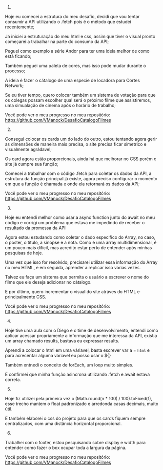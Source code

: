 1.

Hoje eu comecei a estrutura do meu desafio, decidi que vou tentar consumir a API utilizando o .fetch pois é o método que estudei recentemente;

Já iniciei a estruturação do meu html e css, assim que tiver o visual pronto começarei a trabalhar na parte do consumo da API;

Peguei como exemplo a série Andor para ter uma ideia melhor de como está ficando;

Também peguei uma paleta de cores, mas isso pode mudar durante o processo;

A ideia é fazer o cátalogo de uma especie de locadora para Cortes Network;

Se eu tiver tempo, quero colocar também um sistema de votação para que os colegas possam escolher qual será o próximo filme que assistiremos, uma simualação de cinema após o horário de trabalho;

Você pode ver o meu progresso no meu repositório: 
https://github.com/VManock/DesafioCatalogoFilmes

2.

Consegui colocar os cards um do lado do outro, estou tentando agora gerir as dimensões de maneira mais precisa, o site precisa ficar simetrico e visualmente agrádavel;

Os card agora estão proporcionais, ainda há que melhorar no CSS porém o site já cumpre sua função;

Comecei a trabalhar com o código .fetch para coletar os dados da API, a estrutura da função principal já existe, agora preciso configurar o momento em que a função é chamada e onde ela retornará os dados da API;

Você pode ver o meu progresso no meu repositório: 
https://github.com/VManock/DesafioCatalogoFilmes

3.

Hoje eu entendi melhor como usar a async function junto do await no meu código e corrigi um problema que estava me impedindo de receber o resultado da promessa da API

Agora estou estudando como coletar o dado especifico do Array, no caso, o poster, o título, a sinopse e a nota. Como é uma array multidimensional, é um pouco mais dificil, mas acredito estar perto de entender após minhas pesquisas de hoje.

Uma vez que isso for resolvido, precisarei utilizar essa informação do Array no meu HTML, e em seguida, aprender a replicar isso várias vezes.

Talvez eu faça um sistema que permita o usuário a escrever o nome do filme que ele deseja adicionar no cátalogo.

E por último, quero incrementar o visual do site atráves do HTML e principalmente CSS.


Você pode ver o meu progresso no meu repositório: 
https://github.com/VManock/DesafioCatalogoFilmes

4. 

Hoje tive uma aula com o Diego e o time de desenvolvimento, entendi como aplicar acessar propriamente a informação que me interessa da API, existia um array chamado results, bastava eu expressar results.

Aprendi a colocar o html em uma váriavel, basta escrever var a = `html` e para acrecentar alguma váriavel eu posso usar o ${}

Também entnedi o conceito de forEach, um loop muito simples.

E confirmei que minha função asincrona utilizando .fetch e await estava correta.

5. 
Hoje fiz utilizei pela primeira vez o (Math.round(n * 100) / 100).toFixed(1), esse trecho mantem o float padronizado e arredonda casas decimais, muito útil.

E também elaborei o css do projeto para que os cards fiquem sempre centralizados, com uma distância horizontal proporcional.

6. 

Trabalhei com o footer, estou pesquisando sobre display e width para entender como fazer o box ocupar toda a largura da página.

Você pode ver o meu progresso no meu repositório: 
https://github.com/VManock/DesafioCatalogoFilmes